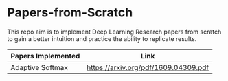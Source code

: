 # Papers-from-Scratch
This repo aim is to implement Deep Learning Research papers from scratch to gain a better intuition and practice the ability to replicate results.


| Papers Implemented | Link | 
|-------------|------------|
| Adaptive Softmax         | https://arxiv.org/pdf/1609.04309.pdf     |

